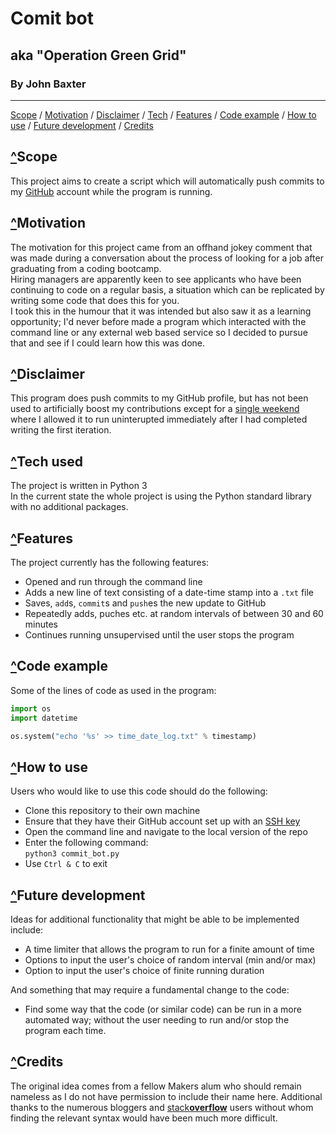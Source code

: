 # Comit bot
## aka "Operation Green Grid"
### By John Baxter
***
[Scope](#scope) / 
[Motivation](#motivation) / 
[Disclaimer](#disclaimer) / 
[Tech](#tech-used) / 
[Features](#features) / 
[Code example](#code-example) / 
[<u>How to use</u>](#how-to-use) / 
[Future development](#future-development) / 
[Credits](#credits) 

## [^](#by-john-baxter)Scope
This project aims to create a script which will automatically push commits to my 
[GitHub][github] 
account while the program is running.

## [^](#by-john-baxter)Motivation
The motivation for this project came from an offhand jokey comment that was made during a conversation about the process of looking for a job after graduating from a coding bootcamp. \
Hiring managers are apparently keen to see applicants who have been continuing to code on a regular basis, a situation which can be replicated by writing some code that does this for you. \
I took this in the humour that it was intended but also saw it as a learning opportunity; I'd never before made a program which interacted with the command line or any external web based service so I decided to pursue that and see if I could learn how this was done.

## [^](#by-john-baxter)Disclaimer
This program does push commits to my GitHub profile, but has not been used to artificially boost my contributions except for a 
[single weekend][commit-bot-insight-commits] 
where I allowed it to run uninterupted immediately after I had completed writing the first iteration.

## [^](#by-john-baxter)Tech used
The project is written in Python 3\
In the current state the whole project is using the Python standard library with no additional packages.

## [^](#by-john-baxter)Features
The project currently has the following features:
- Opened and run through the command line
- Adds a new line of text consisting of a date-time stamp into a `.txt` file
- Saves, `add`s, `commit`s  and `push`es the new update to GitHub
- Repeatedly adds, puches etc. at random intervals of between 30 and 60 minutes
- Continues running unsupervised until the user stops the program

## [^](#by-john-baxter)Code example
Some of the lines of code as used in the program:
```python
import os
import datetime

os.system("echo '%s' >> time_date_log.txt" % timestamp)
```

## [^](#by-john-baxter)How to use
Users who would like to use this code should do the following:
- Clone this repository to their own machine
- Ensure that they have their GitHub account set up with an 
[SSH key][github-ssh-key-guide]
- Open the command line and navigate to the local version of the repo
- Enter the following command:\
`python3 commit_bot.py`
- Use `Ctrl & C` to exit

## [^](#by-john-baxter)Future development
Ideas for additional functionality that might be able to be implemented include:
- A time limiter that allows the program to run for a finite amount of time
- Options to input the user's choice of random interval (min and/or max)
- Option to input the user's choice of finite running duration

And something that may require a fundamental change to the code:
- Find some way that the code (or similar code) can be run in a more automated way; without the user needing to run and/or stop the program each time.

## [^](#by-john-baxter)Credits
The original idea comes from a fellow Makers alum who should remain nameless as I do not have permission to include their name here. Additional thanks to the numerous bloggers and 
[stack**overflow**][stack-overflow] 
users without whom finding the relevant syntax would have been much more difficult.

[github]: <https://github.com/john-baxter>
[commit-bot-insight-commits]: <https://github.com/john-baxter/operation-green-grid/graphs/commit-activity>
[github-ssh-key-guide]: <https://docs.github.com/en/enterprise/2.15/user/articles/generating-a-new-ssh-key-and-adding-it-to-the-ssh-agent>
[stack-overflow]: <https://stackoverflow.com/>
